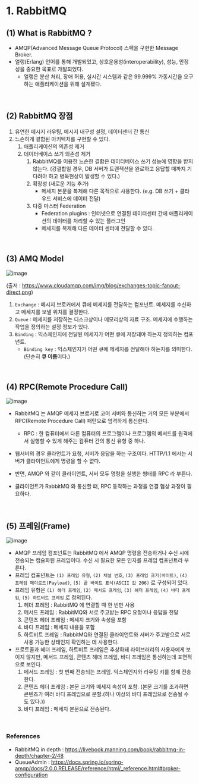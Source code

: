 # 1. RabbitMQ

## (1) What is RabbitMQ ?

- AMQP(Advanced Message Queue Protocol) 스펙을 구현한 Message Broker.
- 얼랭(Erlang) 언어를 통해 개발되었고, 상호운용성(interoperability), 성능, 안정성을 중요한 목표로 개발되었다.
  - 얼랭은 분산 처리, 장애 허용, 실시간 시스템과 같은 99.999% 가동시간을 요구하는 애플리케이션을 위해 설계됐다.

<br>

## (2) RabbitMQ 장점

1. 유연한 메시지 라우팅, 메시지 내구성 설정, 데이터센터 간 통신
2. 느슨하게 결합된 아키텍처를 구현할 수 있다.
   1. 애플리케이션의 의존성 제거 
   2. 데이터베이스 쓰기 의존성 제거
      1. RabbitMQ를 이용한 느슨한 결합은 데이터베이스 쓰기 성능에 영향을 받지 않는다. 
          (강결합일 경우, DB 서버가 트랜잭션을 완료하고 응답할 때까지 기다려야 하고 병목현상이 발생할 수 있다.)
      2. 확장성 (새로운 기능 추가)
         - 메세지 본문을 복제해 다른 목적으로 사용한다. (e.g. DB 쓰기 + 클라우드 서비스에 데이터 전달)
      3. 다중 마스터 Federation
         - Federation plugins : 인터넷으로 연결된 데이터센터 간에 애플리케이션의 데이터를 처리할 수 있는 플러그인 
         - 메세지를 복제해 다른 데이터 센터에 전달할 수 있다.
    

<br>

## (3) AMQ Model

![image](https://user-images.githubusercontent.com/48561660/196949454-8f0f06b1-2251-4fac-b6e8-cc7745ebef9a.png)

(출저 : https://www.cloudamqp.com/img/blog/exchanges-topic-fanout-direct.png)


1. `Exchange` : 메시지 브로커에서 큐에 메세지를 전달하는 컴포넌트. 메세지를 수신하고 메세지를 보낼 위치를 결정한다.
2. `Queue` : 메세지를 저장하는 디스크상이나 메모리상의 자료 구조. 메세지에 수행하는 작업을 정의하는 설정 정보가 있다.
3. `Binding` : 익스체인지에 전달된 메세지가 어떤 큐에 저장돼야 하는지 정의하는 컴포넌트.
   - `Binding key` :  익스체인지가 어떤 큐에 메세지를 전달해야 하는지를 의미한다. (단순히 **큐 이름**이다.)

<br>

## (4) RPC(Remote Procedure Call)

![image](https://user-images.githubusercontent.com/48561660/196976116-77ed2c8a-0ac0-4e32-84a5-fc913260853b.png)

- RabbitMQ 는 AMQP 메세지 브로커로 코어 서버와 통신하는 거의 모든 부분에서 RPC(Remote Procedure Call) 패턴으로 엄격하게 통신한다.
  - RPC : 한 컴퓨터에서 다른 컴퓨터의 프로그램이나 프로그램의 메서드를 원격에서 실행할 수 있게 해주는 컴퓨터 간의 통신 유형 중 하나.
- 웹서버의 경우 클라언트가 요청, 서버가 응답을 하는 구조이다. HTTP/1.1 에서는 서버가 클라이언트에게 명령을 할 수 없다.
- 반면, AMQP 와 같이 클라이언트, 서버 모두 명령을 실행한 형태를 RPC 라 부른다.

- 클라이언트가 RabbitMQ 와 통신할 떄, RPC 동작하는 과정을 연결 협상 과정이 필요하다.

<br>

## (5) 프레임(Frame)

![image](https://user-images.githubusercontent.com/48561660/196981683-d840929b-02fe-464f-b398-bdc5439d5114.png)

- AMQP 프레임 컴포넌트는 RabbitMQ 에서 AMQP 명령을 전송하거나 수신 시에 전송되는 캡슐화된 프레임이다. 수신 시 필요한 모든 인자를 프레임 컴포넌트라 부른다.
- 프레임 컴포넌트는 `(1) 프레임 유형`, `(2) 채널 번호`, `(3) 프레임 크기(바이트)`, `(4) 프레임 페이로드(Payload)`, `(5) 끝 바이트 표식(ASCII 값 206)` 로 구성되어 있다.
- 프레임 유형은 `(1) 헤더 프레임`, `(2) 메서드 프레임`, `(3) 헤더 프레임`, `(4) 바디 프레임`, `(5) 하트비트 프레임` 로 정의된다.
  1. 헤더 프레임 : RabbitMQ 에 연결할 때 한 번만 사용
  2. 메서드 프레임 : RabbitMQ와 서로 주고받는 RPC 요청이나 응답을 전달
  3. 콘텐츠 헤더 프레임 : 메세지 크기와 속성을 포함
  4. 바디 프레임 : 메세지 내용을 포함
  5. 하트비트 프레임 : RabbitMQ와 연결된 클라이언트와 서버가 주고받으로 서로 사용 가능한 상태인지 확인하는 데 사용한다.
- 프로토콜과 헤더 프레임, 하트비트 프레임은 추상화돼 라이브러리의 사용자에게 보이지 않지만,
  메서드 프레임, 콘텐츠 헤더 프레임, 바디 프레임은 통신하는데 표면적으로 보인다.
  1. 메서드 프레임 : 첫 번째 전송되는 프레임. 익스체인지와 라우팅 키를 함꼐 전송한다.
  2. 콘텐츠 헤더 프레임 : 본문 크기와 메세지 속성이 포함. (본문 크기를 초과하면 콘텐츠가 여러 바디 프레임으로 분할.(하나 이상의 바디 프레임으로 전송될 수도 있다.))
  3. 바디 프레임 : 메세지 본문으로 전송된다.

<br>

### References

- RabbitMQ in depth : https://livebook.manning.com/book/rabbitmq-in-depth/chapter-2/48
- QueueAdmin : https://docs.spring.io/spring-amqp/docs/2.0.0.RELEASE/reference/html/_reference.html#broker-configuration
